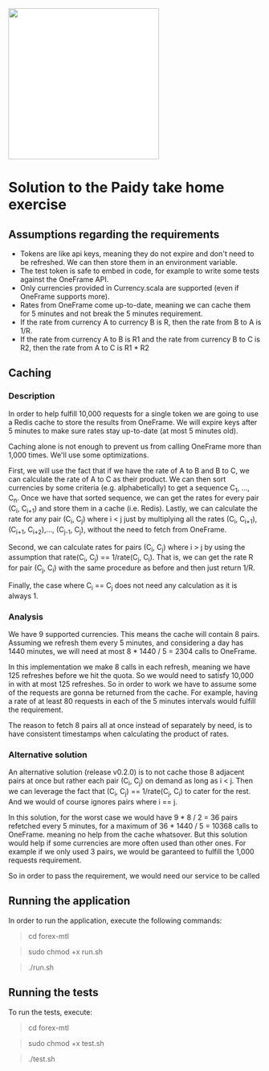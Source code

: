 <img src="/paidy.png?raw=true" width=300 style="background-color:white;">

# Solution to the Paidy take home exercise

## Assumptions regarding the requirements
- Tokens are like api keys, meaning they do not expire and don't need to be refreshed. We can then store them in an environment variable.
- The test token is safe to embed in code, for example to write some tests against the OneFrame API.
- Only currencies provided in Currency.scala are supported (even if OneFrame supports more).
- Rates from OneFrame come up-to-date, meaning we can cache them for 5 minutes and not break the 5 minutes requirement.
- If the rate from currency A to currency B is R, then the rate from B to A is 1/R.
- If the rate from currency A to B is R1 and the rate from currency B to C is R2, then the rate from A to C is R1 * R2

## Caching
### Description
In order to help fulfill 10,000 requests for a single token we are going to use a Redis cache to store the results from OneFrame. We will expire keys after 5 minutes to make sure rates stay up-to-date (at most 5 minutes old). 

Caching alone is not enough to prevent us from calling OneFrame more than 1,000 times. We'll use some optimizations.

First, we will use the fact that if we have the rate of A to B and B to C, we can calculate the rate of A to C as their product. 
We can then sort currencies by some criteria (e.g. alphabetically) to get a sequence C<sub>1</sub>, ..., C<sub>n</sub>. 
Once we have that sorted sequence, we can get the rates for every pair (C<sub>i</sub>, C<sub>i+1</sub>) and store them in a cache (i.e. Redis).
Lastly, we can calculate the rate for any pair (C<sub>i</sub>, C<sub>j</sub>) where i < j just by multiplying all the rates (C<sub>i</sub>, C<sub>i+1</sub>), (C<sub>i+1</sub>, C<sub>i+2</sub>),..., (C<sub>j-1</sub>, C<sub>j</sub>), without the need to fetch from OneFrame.

Second, we can calculate rates for pairs (C<sub>i</sub>, C<sub>j</sub>) where i > j by using the assumption that rate(C<sub>i</sub>, C<sub>j</sub>) == 1/rate(C<sub>j</sub>, C<sub>i</sub>). That is, we can get the rate R for pair (C<sub>j</sub>, C<sub>i</sub>) with the same procedure as before and then just return 1/R. 

Finally, the case where C<sub>i</sub> == C<sub>j</sub> does not need any calculation as it is always 1.

### Analysis
We have 9 supported currencies. This means the cache will contain 8 pairs. Assuming we refresh them every 5 minutes, and considering a day has 1440 minutes, we will need at most 8 * 1440 / 5 = 2304 calls to OneFrame. 

In this implementation we make 8 calls in each refresh, meaning we have 125 refreshes before we hit the quota. So we would need to satisfy 10,000 in with at most 125 refreshes. So in order to work we have to assume some of the requests are gonna be returned from the cache. For example, having a rate of at least 80 requests in each of the 5 minutes intervals would fulfill the requirement.

The reason to fetch 8 pairs all at once instead of separately by need, is to have consistent timestamps when calculating the product of rates.

### Alternative solution
An alternative solution (release v0.2.0) is to not cache those 8 adjacent pairs at once but rather each pair (C<sub>i</sub>, C<sub>j</sub>) on demand as long as i < j. Then we can leverage the fact that (C<sub>i</sub>, C<sub>j</sub>) == 1/rate(C<sub>j</sub>, C<sub>i</sub>) to cater for the rest. And we would of course ignores pairs where i == j.

In this solution, for the worst case we would have 9 * 8 / 2 = 36 pairs refetched every 5 minutes, for a maximum of 36 * 1440 / 5 = 10368 calls to OneFrame. meaning no help from the cache whatsover. But this solution would help if some currencies are more often used than other ones. For example if we only used 3 pairs, we would be garanteed to fulfill the 1,000 requests requirement.

So in order to pass the requirement, we would need our service to be called 
## Running the application
In order to run the application, execute the following commands:

> cd forex-mtl

> sudo chmod +x run.sh

> ./run.sh

## Running the tests
To run the tests, execute:

> cd forex-mtl

> sudo chmod +x test.sh

> ./test.sh
